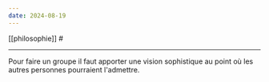 ```yaml
---
date: 2024-08-19
---
```

[[philosophie]] #
___
Pour faire un groupe il faut apporter une vision sophistique au point où les autres personnes pourraient l'admettre. 